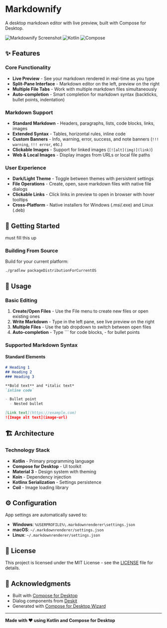 # Markdownify

A desktop markdown editor with live preview, built with Compose for Desktop.

![Markdownify Screenshot](https://img.shields.io/badge/Platform-Windows%20%7C%20macOS%20%7C%20Linux-blue)
![Kotlin](https://img.shields.io/badge/Kotlin-2.1.20-blue)
![Compose](https://img.shields.io/badge/Compose-Desktop-green)

## ✨ Features

### Core Functionality
- **Live Preview** - See your markdown rendered in real-time as you type
- **Split-Pane Interface** - Markdown editor on the left, preview on the right
- **Multiple File Tabs** - Work with multiple markdown files simultaneously
- **Auto-completion** - Smart completion for markdown syntax (backticks, bullet points, indentation)

### Markdown Support
- **Standard Markdown** - Headers, paragraphs, lists, code blocks, links, images
- **Extended Syntax** - Tables, horizontal rules, inline code
- **Custom Banners** - Info, warning, error, success, and note banners (`!!! warning`, `!!! error`, etc.)
- **Clickable Images** - Support for linked images (`[![alt](img)](link)`)
- **Web & Local Images** - Display images from URLs or local file paths

### User Experience
- **Dark/Light Theme** - Toggle between themes with persistent settings
- **File Operations** - Create, open, save markdown files with native file dialogs
- **Clickable Links** - Click links in preview to open in browser with hover tooltips
- **Cross-Platform** - Native installers for Windows (.msi/.exe) and Linux (.deb)

## 🚀 Getting Started

must fill this up

### Building From Source
Build for your current platform:
```bash
./gradlew packageDistributionForCurrentOS
```

## 🎯 Usage

### Basic Editing
1. **Create/Open Files** - Use the File menu to create new files or open existing ones
2. **Write Markdown** - Type in the left pane, see live preview on the right
3. **Multiple Files** - Use the tab dropdown to switch between open files
4. **Auto-completion** - Type ``` for code blocks, - for bullet points

### Supported Markdown Syntax

#### Standard Elements
```markdown
# Heading 1
## Heading 2
### Heading 3

**Bold text** and *italic text*
`inline code`

- Bullet point
  - Nested bullet

[Link text](https://example.com)
![Image alt text](image-url)
```

## 🏗️ Architecture

### Technology Stack
- **Kotlin** - Primary programming language
- **Compose for Desktop** - UI toolkit
- **Material 3** - Design system with theming
- **Koin** - Dependency injection
- **Kotlinx Serialization** - Settings persistence
- **Coil** - Image loading library

## ⚙️ Configuration

App settings are automatically saved to:
- **Windows**: `%USERPROFILE%\.markdownrenderer\settings.json`
- **macOS**: `~/.markdownrenderer/settings.json`
- **Linux**: `~/.markdownrenderer/settings.json`


## 📝 License

This project is licensed under the MIT License - see the [LICENSE](LICENSE) file for details.

## 🙏 Acknowledgments

- Built with [Compose for Desktop](https://www.jetbrains.com/help/kotlin-multiplatform-dev/compose-multiplatform.html)
- Dialog components from [Deskit](https://github.com/zahid4kh/deskit)
- Generated with [Compose for Desktop Wizard](https://composefordesktop.vercel.app)

---

**Made with ❤️ using Kotlin and Compose for Desktop**